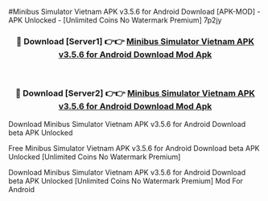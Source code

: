 #Minibus Simulator Vietnam APK v3.5.6 for Android Download [APK-MOD] - APK Unlocked - [Unlimited Coins No Watermark Premium] 7p2jy



<div align="center">

<h3>🔴 Download [Server1] 👉👉 <a href="https://momento.my/?title=Minibus_Simulator_Vietnam_APK_v3.5.6_for_Android_Download">Minibus Simulator Vietnam APK v3.5.6 for Android Download Mod Apk</a></h3><br>

<h3>🔴 Download [Server2] 👉👉 <a href="https://momento.my/?title=Minibus_Simulator_Vietnam_APK_v3.5.6_for_Android_Download">Minibus Simulator Vietnam APK v3.5.6 for Android Download Mod Apk</a></h3>
</div>



Download Minibus Simulator Vietnam APK v3.5.6 for Android Download beta APK Unlocked

Free Minibus Simulator Vietnam APK v3.5.6 for Android Download beta APK Unlocked [Unlimited Coins No Watermark Premium]

Download Minibus Simulator Vietnam APK v3.5.6 for Android Download beta APK Unlocked [Unlimited Coins No Watermark Premium] Mod For Android

